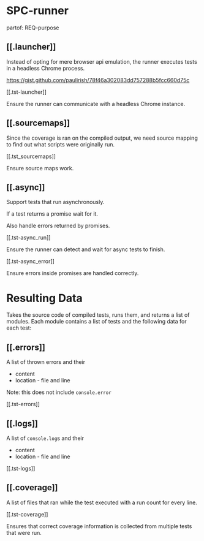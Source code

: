 # SPC-runner
partof: REQ-purpose
###

## [[.launcher]]

Instead of opting for mere browser api emulation, the runner
executes tests in a headless Chrome process.

https://gist.github.com/paulirish/78f46a302083dd757288b5fcc660d75c

[[.tst-launcher]]

Ensure the runner can communicate with a headless Chrome instance.

## [[.sourcemaps]]

Since the coverage is ran on the compiled output,
we need source mapping to find out what scripts were originally run.

[[.tst_sourcemaps]]

Ensure source maps work.

## [[.async]]

Support tests that run asynchronously.

If a test returns a promise wait for it.

Also handle errors returned by promises.

[[.tst-async_run]]

Ensure the runner can detect and wait for async tests to finish.

[[.tst-async_error]]

Ensure errors inside promises are handled correctly.

# Resulting Data

Takes the source code of compiled tests, runs them, and returns a list of modules.
Each module contains a list of tests and the following data for each test:

## [[.errors]]

A list of thrown errors and their
* content
* location - file and line

Note: this does not include `console.error`

[[.tst-errors]]

## [[.logs]]

A list of `console.log`s and their
* content
* location - file and line

[[.tst-logs]]

## [[.coverage]]

A list of files that ran while the test executed with a run count for every line.

[[.tst-coverage]]

Ensures that correct coverage information is
collected from multiple tests that were run.
